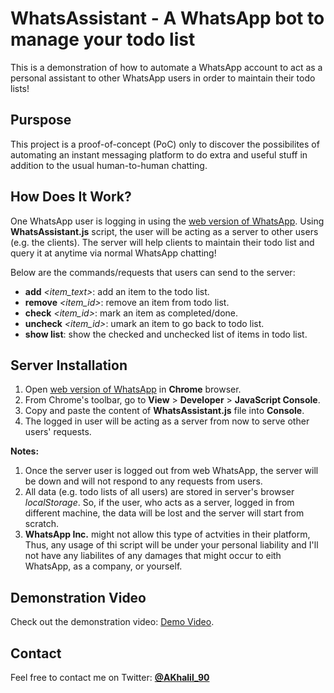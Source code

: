 # WhatsAssistant - A WhatsApp bot to manage your todo list
This is a demonstration of how to automate a WhatsApp account to act as a personal assistant to other WhatsApp users in order to maintain their todo lists!

## Purspose
This project is a proof-of-concept (PoC) only to discover the possibilites of automating an instant messaging platform to do extra and useful stuff in addition to the usual human-to-human chatting. 

## How Does It Work?
One WhatsApp user is logging in using the [web version of WhatsApp](https://web.whatsapp.com). Using **WhatsAssistant.js** script, the user will be acting as a server to other users (e.g. the clients). The server will help clients to maintain their todo list and query it at anytime via normal WhatsApp chatting!

Below are the commands/requests that users can send to the server:
- **add** *\<item_text\>*: add an item to the todo list.
- **remove** *\<item_id\>*: remove an item from todo list.
- **check** *\<item_id\>*: mark an item as completed/done.
- **uncheck** *\<item_id\>*: umark an item to go back to todo list.
- **show list**: show the checked and unchecked list of items in todo list.

## Server Installation
1. Open [web version of WhatsApp](https://web.whatsapp.com) in **Chrome** browser.
2. From Chrome's toolbar, go to **View** > **Developer** > **JavaScript Console**.
3. Copy and paste the content of **WhatsAssistant.js** file into **Console**.
4. The logged in user will be acting as a server from now to serve other users' requests.

**Notes:** 
1. Once the server user is logged out from web WhatsApp, the server will be down and will not respond to any requests from users.
2. All data (e.g. todo lists of all users) are stored in server's browser *localStorage*. So, if the user, who acts as a server, logged in from different machine, the data will be lost and the server will start from scratch.
3. **WhatsApp Inc.** might not allow this type of actvities in their platform, Thus, any usage of thi script will be under your personal liability and I'll not have any liabilites of any damages that might occur to eith WhatsApp, as a company, or yourself.

## Demonstration Video
Check out the demonstration video: [Demo Video](https://streamable.com/71gef).

## Contact
Feel free to contact me on Twitter: **[@AKhalil_90](https://twitter.com/AKhalil_90)**

